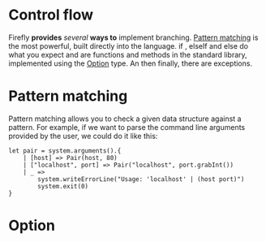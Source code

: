 # Control flow

Firefly **provides** _several_ **ways to** implement branching. [Pattern matching](#pattern-matching) is the most powerful, built directly into the language. if , elseIf and else do what you expect and are functions and methods in the standard library, implemented using the [Option](#option) type. An then finally, there are exceptions.

# Pattern matching

Pattern matching allows you to check a given data structure against a pattern. For example, if we want to parse the command line arguments provided by the user, we could do it like this:

```firefly
let pair = system.arguments().{
    | [host] => Pair(host, 80)
    | ["localhost", port] => Pair("localhost", port.grabInt())
    | _ => 
        system.writeErrorLine("Usage: 'localhost' | (host port)")
        system.exit(0)
}  
```

# Option